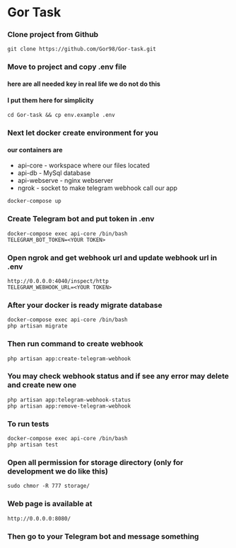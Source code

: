 # Gor Task

### Clone project from Github
```
git clone https://github.com/Gor98/Gor-task.git
```
### Move to project and copy .env file
#### here are all needed key in real life we do not do this 
#### I put them here for simplicity
```
cd Gor-task && cp env.example .env
```
### Next let docker create environment for you 
#### our containers are
* api-core - workspace where our files located
* api-db - MySql database
* api-webserve - nginx webserver
* ngrok - socket to make telegram webhook call our app
```
docker-compose up
```
### Create Telegram bot and put token in .env 
```
docker-compose exec api-core /bin/bash
TELEGRAM_BOT_TOKEN=<YOUR TOKEN>
```
### Open ngrok and get webhook url and update webhook url in .env
```
http://0.0.0.0:4040/inspect/http
TELEGRAM_WEBHOOK_URL=<YOUR TOKEN>
```

### After your docker is ready migrate database
```
docker-compose exec api-core /bin/bash
php artisan migrate
```
### Then run command to create webhook
```
php artisan app:create-telegram-webhook
```
### You may check webhook status and if see any error may delete and create new one
```
php artisan app:telegram-webhook-status
php artisan app:remove-telegram-webhook
```
### To run tests
```
docker-compose exec api-core /bin/bash
php artisan test
```
### Open all permission for storage directory (only for development we do like this)
```
sudo chmor -R 777 storage/
```
### Web page is available at
```
http://0.0.0.0:8080/
```
### Then go to your Telegram bot and message something
